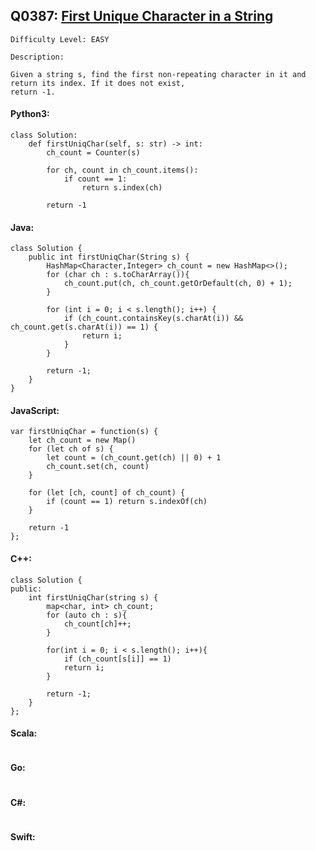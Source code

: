 ## Q0387: [First Unique Character in a String](https://leetcode.com/problems/first-unique-character-in-a-string/)

```
Difficulty Level: EASY
```

```
Description:

Given a string s, find the first non-repeating character in it and return its index. If it does not exist,
return -1.
```

#### Python3:

```
class Solution:
    def firstUniqChar(self, s: str) -> int:
        ch_count = Counter(s)

        for ch, count in ch_count.items():
            if count == 1:
                return s.index(ch)

        return -1
```

#### Java:

```
class Solution {
    public int firstUniqChar(String s) {
        HashMap<Character,Integer> ch_count = new HashMap<>();
        for (char ch : s.toCharArray()){
            ch_count.put(ch, ch_count.getOrDefault(ch, 0) + 1);
        }

        for (int i = 0; i < s.length(); i++) {
            if (ch_count.containsKey(s.charAt(i)) && ch_count.get(s.charAt(i)) == 1) {
                return i;
            }
        }

        return -1;
    }
}
```

#### JavaScript:

```
var firstUniqChar = function(s) {
    let ch_count = new Map()
    for (let ch of s) {
        let count = (ch_count.get(ch) || 0) + 1
        ch_count.set(ch, count)
    }

    for (let [ch, count] of ch_count) {
        if (count == 1) return s.indexOf(ch)
    }

    return -1
};
```

#### C++:

```
class Solution {
public:
    int firstUniqChar(string s) {
        map<char, int> ch_count;
        for (auto ch : s){
            ch_count[ch]++;
        }

        for(int i = 0; i < s.length(); i++){
            if (ch_count[s[i]] == 1)
            return i;
        }

        return -1;
    }
};
```

#### Scala:

```

```

#### Go:

```

```

#### C#:

```

```

#### Swift:

```

```